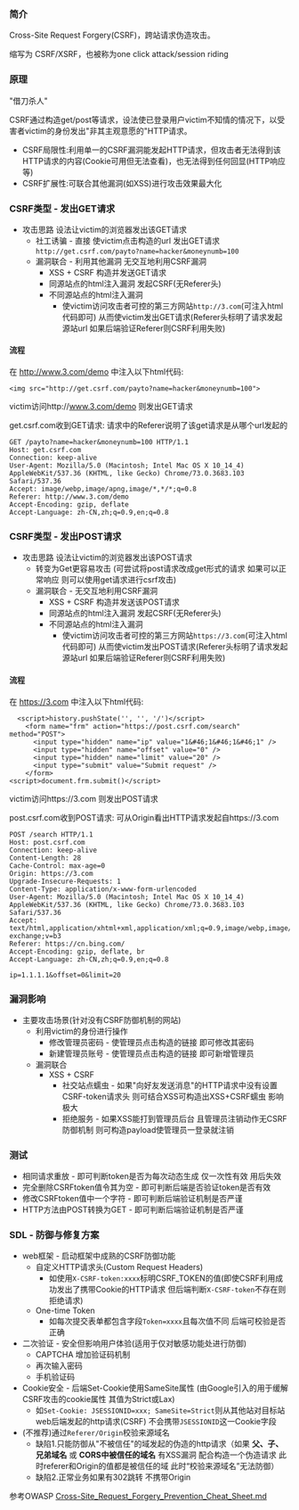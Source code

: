 ### 简介

Cross-Site Request Forgery(CSRF)，跨站请求伪造攻击。

缩写为 CSRF/XSRF，也被称为one click attack/session riding

### 原理

"借刀杀人"

CSRF通过构造get/post等请求，设法使已登录用户victim不知情的情况下，以受害者victim的身份发出"非其主观意愿的"HTTP请求。

* CSRF局限性:利用单一的CSRF漏洞能发起HTTP请求，但攻击者无法得到该HTTP请求的内容(Cookie可用但无法查看)，也无法得到任何回显(HTTP响应等)
* CSRF扩展性:可联合其他漏洞(如XSS)进行攻击效果最大化

### CSRF类型 - 发出GET请求

  * 攻击思路 设法让victim的浏览器发出该GET请求
     * 社工诱骗 - 直接 使victim点击构造的url 发出GET请求 `http://get.csrf.com/payto?name=hacker&moneynumb=100`
     * 漏洞联合 - 利用其他漏洞 无交互地利用CSRF漏洞
       * XSS + CSRF 构造并发送GET请求
       * 同源站点的html注入漏洞 发起CSRF(无Referer头)
       * 不同源站点的html注入漏洞
         * 使victim访问攻击者可控的第三方网站`http://3.com`(可注入html代码即可) 从而使victim发出GET请求(Referer头标明了请求发起源站url 如果后端验证Referer则CSRF利用失败)

#### 流程

在 http://www.3.com/demo 中注入以下html代码:
```
<img src="http://get.csrf.com/payto?name=hacker&moneynumb=100">
```

victim访问http://www.3.com/demo 则发出GET请求


get.csrf.com收到GET请求:
请求中的Referer说明了该get请求是从哪个url发起的
```
GET /payto?name=hacker&moneynumb=100 HTTP/1.1
Host: get.csrf.com
Connection: keep-alive
User-Agent: Mozilla/5.0 (Macintosh; Intel Mac OS X 10_14_4) AppleWebKit/537.36 (KHTML, like Gecko) Chrome/73.0.3683.103 Safari/537.36
Accept: image/webp,image/apng,image/*,*/*;q=0.8
Referer: http://www.3.com/demo
Accept-Encoding: gzip, deflate
Accept-Language: zh-CN,zh;q=0.9,en;q=0.8
```
       
### CSRF类型 - 发出POST请求

  * 攻击思路 设法让victim的浏览器发出该POST请求
    * 转变为Get更容易攻击 (可尝试将post请求改成get形式的请求 如果可以正常响应 则可以使用get请求进行csrf攻击)
    * 漏洞联合 - 无交互地利用CSRF漏洞
      * XSS + CSRF  构造并发送该POST请求
      * 同源站点的html注入漏洞 发起CSRF(无Referer头)
      * 不同源站点的html注入漏洞
        * 使victim访问攻击者可控的第三方网站`https://3.com`(可注入html代码即可) 从而使victim发出POST请求(Referer头标明了请求发起源站url 如果后端验证Referer则CSRF利用失败)

#### 流程

在 https://3.com 中注入以下html代码:
```
  <script>history.pushState('', '', '/')</script>
    <form name="frm" action="https://post.csrf.com/search" method="POST">
      <input type="hidden" name="ip" value="1&#46;1&#46;1&#46;1" />
      <input type="hidden" name="offset" value="0" />
      <input type="hidden" name="limit" value="20" />
      <input type="submit" value="Submit request" />
    </form>
<script>document.frm.submit()</script>
```

victim访问https://3.com 则发出POST请求


post.csrf.com收到POST请求:
可从Origin看出HTTP请求发起自https://3.com
```
POST /search HTTP/1.1
Host: post.csrf.com
Connection: keep-alive
Content-Length: 28
Cache-Control: max-age=0
Origin: https://3.com
Upgrade-Insecure-Requests: 1
Content-Type: application/x-www-form-urlencoded
User-Agent: Mozilla/5.0 (Macintosh; Intel Mac OS X 10_14_4) AppleWebKit/537.36 (KHTML, like Gecko) Chrome/73.0.3683.103 Safari/537.36
Accept: text/html,application/xhtml+xml,application/xml;q=0.9,image/webp,image/apng,*/*;q=0.8,application/signed-exchange;v=b3
Referer: https://cn.bing.com/
Accept-Encoding: gzip, deflate, br
Accept-Language: zh-CN,zh;q=0.9,en;q=0.8

ip=1.1.1.1&offset=0&limit=20
```

### 漏洞影响

* 主要攻击场景(针对没有CSRF防御机制的网站)
  * 利用victim的身份进行操作
    * 修改管理员密码 - 使管理员点击构造的链接 即可修改其密码
    * 新建管理员账号 - 使管理员点击构造的链接 即可新增管理员
  * 漏洞联合
    * XSS + CSRF
      * 社交站点蠕虫 - 如果"向好友发送消息"的HTTP请求中没有设置CSRF-token请求头 则可结合XSS可构造出XSS+CSRF蠕虫 影响极大
      * 拒绝服务 - 如果XSS能打到管理员后台 且管理员注销动作无CSRF防御机制 则可构造payload使管理员一登录就注销

### 测试

* 相同请求重放 - 即可判断token是否为每次动态生成 仅一次性有效 用后失效
* 完全删除CSRFtoken值令其为空 - 即可判断后端是否验证token是否有效
* 修改CSRFtoken值中一个字符 - 即可判断后端验证机制是否严谨
* HTTP方法由POST转换为GET - 即可判断后端验证机制是否严谨

### SDL - 防御与修复方案

* web框架 - 启动框架中成熟的CSRF防御功能
  * 自定义HTTP请求头(Custom Request Headers)
    * 如使用`X-CSRF-token:xxxx`标明CSRF_TOKEN的值(即使CSRF利用成功发出了携带Cookie的HTTP请求 但后端判断`X-CSRF-token`不存在则拒绝请求)
  * One-time Token
    * 如每次提交表单都包含字段`Token=xxxx`且每次值不同 后端可校验是否正确
* 二次验证 - 安全但影响用户体验(适用于仅对敏感功能处进行防御)
  * CAPTCHA 增加验证码机制
  * 再次输入密码
  * 手机验证码
* Cookie安全 - 后端Set-Cookie使用SameSite属性 (由Google引入的用于缓解CSRF攻击的cookie属性 其值为Strict或Lax)
  * 如`Set-Cookie: JSESSIONID=xxx; SameSite=Strict`则从其他站对目标站web后端发起的http请求(CSRF) 不会携带`JSESSIONID`这一Cookie字段
* (不推荐)通过`Referer/Origin`校验来源域名
  * 缺陷1.只能防御从"不被信任"的域发起的伪造的http请求（如果 **父、子、兄弟域名** 或 **CORS中被信任的域名** 有XSS漏洞 配合构造一个伪造请求 此时referer和Origin的值都是被信任的域 此时“校验来源域名”无法防御）
  * 缺陷2.正常业务如果有302跳转 不携带Origin

参考OWASP [Cross-Site_Request_Forgery_Prevention_Cheat_Sheet.md](https://github.com/OWASP/CheatSheetSeries/blob/master/cheatsheets/Cross-Site_Request_Forgery_Prevention_Cheat_Sheet.md)
